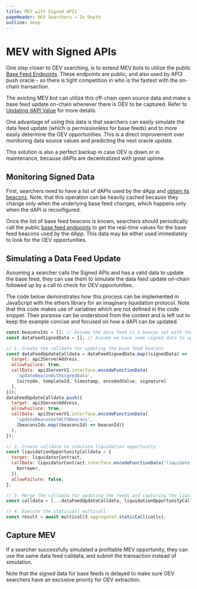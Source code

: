 ```yaml
---
title: MEV with Signed APIs
pageHeader: OEV Searchers → In Depth
outline: deep
---
```


<PageHeader/>

# MEV with Signed APIs

One step closer to OEV searching, is to extend MEV bots to utilize the public
[Base Feed Endpoints](/oev-searchers/in-depth/dapis/#base-feed-endpoints). These
endpoints are public, and also used by API3 push oracle - so there is tight
competition in who is the fastest with the on-chain transaction.

The existing MEV bot can utilize this off-chain open source data and make a base
feed update on-chain whenever there is OEV to be captured. Refer to
[Updating dAPI Value](/oev-searchers/in-depth/dapis/#updating-dapi-value) for
more details.

One advantage of using this data is that searchers can easily simulate the data
feed update (which is permissionless for base feeds) and to more easily
determine the OEV opportunities. This is a direct improvement over monitoring
data source values and predicting the next oracle update.

This solution is also a perfect backup in case OEV is down or in maintenance,
because dAPIs are decentralized with great uptime.

## Monitoring Signed Data

First, searchers need to have a list of dAPIs used by the dApp and
[obtain its beacons](/oev-searchers/in-depth/dapis/#dapp-sources). Note, that
this operation can be heavily cached because they change only when the
underlying base feed changes, which happens only when the dAPI is reconfigured.

Once the list of base feed beacons is known, searchers should periodically call
the public
[base feed endpoints](/oev-searchers/in-depth/dapis/#base-feed-endpoints) to get
the real-time values for the base feed beacons used by the dApp. This data may
be either used immediately to look for the OEV opportunities.

## Simulating a Data Feed Update

Assuming a searcher calls the Signed APIs and has a valid data to update the
base feed, they can use them to simulate the data feed update on-chain followed
up by a call to check for OEV opportunities.

The code below demonstrates how this process can be implemented in JavaScript
with the ethers library for an imaginary liquidation protocol. Note that this
code makes use of variables which are not defined in the code snippet. Their
purpose can be understood from the context and is left out to keep the example
concise and focused on how a dAPI can be updated.

```javascript
const beaconsIds = []; // Assume the data feed is a beacon set with these beacons
const dataFeedSignedData = []; // Assume we have some signed data to update

// 1. Create the calldata for updating the base feed beacons
const dataFeedUpdateCalldata = dataFeedSignedData.map((signedData) => ({
  target: api3ServerAddress,
  allowFailure: true,
  callData: api3ServerV1.interface.encodeFunctionData(
    'updateBeaconWithSignedData',
    [airnode, templateId, timestamp, encodedValue, signature]
  ),
}));
dataFeedUpdateCalldata.push({
  target: api3ServerAddress,
  allowFailure: true,
  callData: api3ServerV1.interface.encodeFunctionData(
    'updateBeaconSetWithBeacons',
    [beaconsIds.map((beaconsId) => beaconId)]
  ),
});

// 2. Create calldata to simulate liquidation opportunity
const liquidationOpportunityCalldata = {
  target: liquidatorContract,
  callData: liquidatorContract.interface.encodeFunctionData('liquidate', [
    borrower,
  ]),
  allowFailure: false,
};

// 3. Merge the calldata for updating the feeds and capturing the liquidation
const calldata = [...dataFeedUpdateCalldata, liquidationOpportunityCalldata];

// 4. Execute the staticcall multicall
const result = await multicall3.aggregate3.staticCall(calls);
```

## Capture MEV

If a searcher successfully simulated a profitable MEV opportunity, they can use
the same data feed calldata, and submit the transaction instead of simulation.

Note that the signed data for base feeds is delayed to make sure OEV searchers
have an exclusive priority for OEV extraction.
